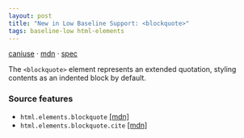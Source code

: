 ```yaml
---
layout: post
title: "New in Low Baseline Support: <blockquote>"
tags: baseline-low html-elements
---
```


[caniuse](https://caniuse.com/?search=blockquote) · [mdn](https://developer.mozilla.org/en-US/search?q=<blockquote>) · [spec](https://html.spec.whatwg.org/multipage/grouping-content.html#the-blockquote-element)

The `<blockquote>` element represents an extended quotation, styling contents as an indented block by default.

### Source features

- ``html.elements.blockquote`` [[mdn]](https://developer.mozilla.org/en-US/search?q=html.elements.blockquote)
- ``html.elements.blockquote.cite`` [[mdn]](https://developer.mozilla.org/en-US/search?q=html.elements.blockquote.cite)
